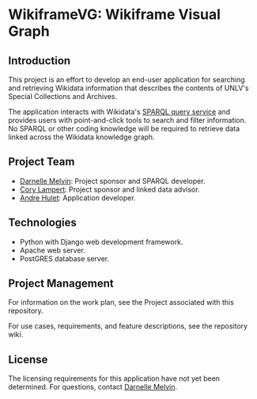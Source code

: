 # WikiframeVG: Wikiframe Visual Graph

## Introduction
This project is an effort to develop an end-user application for searching and retrieving Wikidata information that describes the contents of UNLV's Special Collections and Archives.

The application interacts with Wikidata's [SPARQL query service](https://query.wikidata.org/) and provides users with point-and-click tools to search and filter information. No SPARQL or other coding knowledge will be required to retrieve data linked across the Wikidata knowledge graph.

## Project Team
* [Darnelle Melvin](https://github.com/darnelleMelvin): Project sponsor and SPARQL developer.
* [Cory Lampert](https://guides.library.unlv.edu/prf.php?account_id=53953): Project sponsor and linked data advisor.
* [Andre Hulet](https://github.com/aehulet): Application developer.

## Technologies
* Python with Django web development framework.
* Apache web server.
* PostGRES database server.
## Project Management
For information on the work plan, see the Project associated with this repository.

For use cases, requirements, and feature descriptions, see the repository wiki.

## License
The licensing requirements for this application have not yet been determined. For questions, contact [Darnelle Melvin](https://github.com/darnelleMelvin). 
